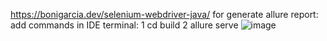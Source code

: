 https://bonigarcia.dev/selenium-webdriver-java/
for generate allure report: 
add commands in IDE terminal: 
1 cd build
2 allure serve
![image](https://github.com/user-attachments/assets/81d6b17b-d0c0-47d1-a2e6-05c6d3f0267e)
